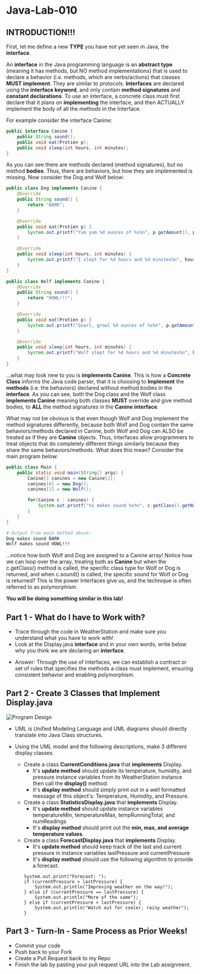 # Java-Lab-010

## INTRODUCTION!!!

First, let me define a new **TYPE** you have not yet seen in Java, the **interface**.

An **interface** in the Java programming language is an **abstract type** (meaning it has methods, but NO method implementations) that is used to declare a behavior (i.e. methods, which are verbs/actions) that classes **MUST implement**. They are similar to protocols. **Interfaces** are declared using the **interface keyword**, and only contain **method signatures** and **constant declarations**. To use an interface, a concrete class must first declare that it plans on **implementing** the interface, and then ACTUALLY implement the body of all the methods in the Interface.

For example consider the interface Canine:

```java
public interface Canine {
    public String sound();
    public void eat(Protien p);
    public void sleep(int hours, int minutes);
}
```

As you can see there are methods declared (method signatures), but no method **bodies**. Thus, there are behaviors, but how they are implemented is missing. Now consider the Dog and Wolf below:

```java
public class Dog implements Canine {
    @Override
    public String sound() {
        return "BARK";
    }

    @Override
    public void eat(Protien p) {
        System.out.printf("Yum yum %d ounces of %s%n", p.getAmount(), p.getType());
    }

    @Override
    public void sleep(int hours, int minutes) {
        System.out.printf("I slept for %d hours and %d minutes%n", hours, minutes);
    }
}

public class Wolf implements Canine {
    @Override
    public String sound() {
        return "HOWL!!!";
    }

    @Override
    public void eat(Protien p) {
        System.out.printf("Gnarl, growl %d ounces of %s%n", p.getAmount(), p.getType());
    }

    @Override
    public void sleep(int hours, int minutes) {
        System.out.printf("Wolf slept for %d hours and %d minutes%n", hours, minutes);
    }
}
```

...what may look new to you is **implements Canine**. This is how a **Concrete Class** informs the Java code parser, that it is choosing to **Implement** the **methods** (i.e. the behaviors) declared without method bodies in the **interface**. As you can see, both the Dog class and the Wolf class **implements Canine** meaning both classes **MUST** override and give method bodies, to **ALL** the method signatures in the **Canine interface**.

What may not be obvious is that even though Wolf and Dog implement the method signatures differently, because both Wolf and Dog contain the same behaviors/methods declared in Canine, both Wolf and Dog can ALSO be treated as if they are **Canine** objects. Thus, interfaces allow programmers to treat objects that do completely different things similarly because they share the same behaviors/methods. What does this mean? Consider the main program below:

```java
public class Main {
    public static void main(String[] args) {
        Canine[] canines = new Canine[2];
        canines[0] = new Dog();
        canines[1] = new Wolf();

        for(Canine c : canines) {
            System.out.printf("%s makes sound %s%n", c.getClass().getName(), c.sound());
        }
    }
}
```

```bash
# Output from main method above:
Dog makes sound BARK
Wolf makes sound HOWL!!!
```

...notice how both Wolf and Dog are assigned to a Canine array! Notice how we can loop over the array, treating both as **Canine** but when the c.getClass() method is called, the specific class type for Wolf or Dog is returned, and when c.sound() is called, the specific sound for Wolf or Dog is returned? This is the power Interfaces give us, and the technique is often referred to as polymorphism.

**You will be doing something similar in this lab!**

## Part 1 - What do I have to Work with?

* Trace through the code in WeatherStation and make sure you understand what you have to work with!
* Look at the Display.java **interface** and in your own words, write below why you think we are declaring an **interface**.
- Answer: Through the use of interfaces, we can establish a contract or set of rules that specifies the methods a class must implement, ensuring consistent behavior and enabling polymorphism.
## Part 2 - Create 3 Classes that **Implement** Display.java

![Program Design](images/uml_model.png)

* UML is Unified Modeling Language and UML diagrams should directly translate into Java Class structures.

* Using the UML model and the following descriptions, make 3 different display classes.
    * Create a class **CurrentConditions.java** that **implements** Display.
        * It's **update method** should update its temperature, humidity, and pressure instance variables from its WeatherStation instance then call the **display()** method.
        * It's **display method** should simply print out in a well formatted message of this object's: Temperature, Humidity, and Pressure.
    * Create a class **StatisticsDisplay.java** that **implements** Display.
        * It's **update method** should update instance variables temperatureMin, temperatureMax, tempRunningTotal, and numReadings
        * It's **display method** should print out the **min, max, and average temperature values**.
    * Create a class **ForecastDisplay.java** that **implements** Display.
        * It's **update method** should keep track of the last and current pressure in instance variables lastPressure and currentPressure
        * It's **display method** should use the following algorithm to provide a forecast.
        ```
        System.out.print("Forecast: ");
        if (currentPressure > lastPressure) {
            System.out.println("Improving weather on the way!");
        } else if (currentPressure == lastPressure) {
            System.out.println("More of the same");
        } else if (currentPressure < lastPressure) {
            System.out.println("Watch out for cooler, rainy weather");
        }
        ```
      
## Part 3 - Turn-In - Same Process as Prior Weeks!

* Commit your code
* Push back to your Fork
* Create a Pull Request back to my Repo
* Finish the lab by pasting your pull request URL into the Lab assignment.

